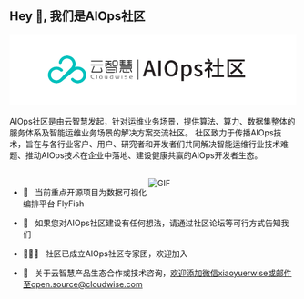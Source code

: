 ## Hey 👋, 我们是AIOps社区

<img src="./picture/AIOps.png" width="550px"/>

AIOps社区是由云智慧发起，针对运维业务场景，提供算法、算力、数据集整体的服务体系及智能运维业务场景的解决方案交流社区。 社区致力于传播AIOps技术，旨在与各行业客户、用户、研究者和开发者们共同解决智能运维行业技术难题、推动AIOps技术在企业中落地、建设健康共赢的AIOps开发者生态。

<br/>

<img align="right" alt="GIF" src="https://raw.githubusercontent.com/rahul-jha98/rahul-jha98/main/techstack.gif" width="260px"/>

- 🔭 &nbsp; 当前重点开源项目为数据可视化编排平台 FlyFish

- 🤝 &nbsp; 如果您对AIOps社区建设有任何想法，请通过社区论坛等可行方式告知我们

- 👨🏻‍💻 &nbsp; 社区已成立AIOps社区专家团，欢迎加入

- 💬 &nbsp; 关于云智慧产品生态合作或技术咨询，欢迎添加微信xiaoyuerwise或邮件至open.source@cloudwise.com

